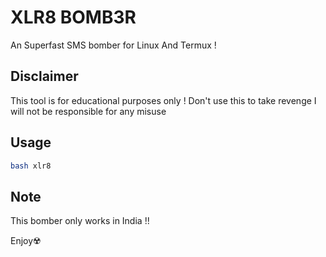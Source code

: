 # XLR8 BOMB3R
An Superfast SMS bomber for Linux And Termux !

## Disclaimer
This tool is for educational purposes only !
Don't use this to take revenge
I will not be responsible for any misuse

## Usage
```bash
bash xlr8
```

## Note
This bomber only works in India !!

Enjoy☢️
